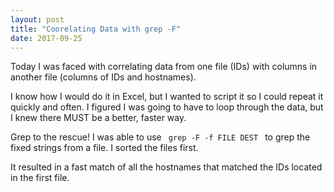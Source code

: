 ```yaml
---
layout: post
title: "Coorelating Data with grep -F"
date: 2017-09-25
---
```


Today I was faced with correlating data from one file (IDs) with columns in another file (columns of IDs and hostnames).
<p>
I know how I would do it in Excel, but I wanted to script it so I could repeat it quickly and often. 
I figured I was going to have to loop through the data, but I knew there MUST be a better, faster way.
<p>
Grep to the rescue! I was able to use <code> grep -F -f FILE DEST </code> to grep the fixed strings from a file. I sorted the files first.
<p>
It resulted in a fast match of all the hostnames that matched the IDs located in the first file.  
